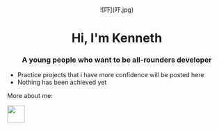 <center>![吓](吓.jpg)</center>

<h1 align="center">Hi, I'm Kenneth</h1>
<h3 align="center">A young people who want to be all-rounders developer</h3>

- Practice projects that i have more confidence will be posted here
- Nothing has been achieved yet


More about me:
<p><a href="https://steamcommunity.com/id/kenneths0501/"><img src="https://upload.wikimedia.org/wikipedia/commons/thumb/8/83/Steam_icon_logo.svg/2048px-Steam_icon_logo.svg.png" height="40" width="40"></a>

